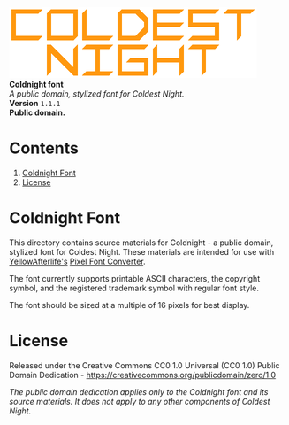 [![Coldest Night logo.](/etc/images/logo.png)](/README.md)  
__Coldnight font__  
_A public domain, stylized font for Coldest Night._  
__Version__ `1.1.1`  
__Public domain.__

# Contents
1. [Coldnight Font](#coldnight-font)
2. [License](#license)

# Coldnight Font
This directory contains source materials for Coldnight - a public domain,
stylized font for Coldest Night. These materials are intended for use with
[YellowAfterlife's](https://github.com/YellowAfterlife)
[Pixel Font Converter](https://yal.cc/r/20/pixelfont).

The font currently supports printable ASCII characters, the copyright symbol,
and the registered trademark symbol with regular font style.

The font should be sized at a multiple of 16 pixels for best display.

# License
Released under the Creative Commons CC0 1.0 Universal (CC0 1.0) Public Domain
Dedication - https://creativecommons.org/publicdomain/zero/1.0

_The public domain dedication applies only to the Coldnight font and its source
materials. It does not apply to any other components of Coldest Night._
